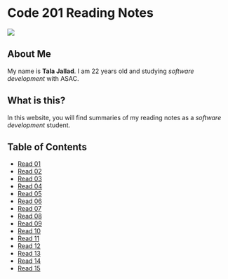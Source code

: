 # Code 201 Reading Notes

![](https://media.istockphoto.com/photos/banner-with-hand-of-woman-drawing-on-notebook-picture-id1127489698?k=6&m=1127489698&s=170667a&w=0&h=uh05HnvlTOCfpNcfJR3-T4MjUpkiCg72Og3YPcIpdU4=)

## About Me
My name is **Tala Jallad**. I am 22 years old and studying *software development* with ASAC.

## What is this?

In this website, you will find summaries of my reading notes as a *software development* student.

## Table of Contents

* [Read 01](Read01.md)
* [Read 02](Read02.md)
* [Read 03](Read03.md)
* [Read 04](Read04.md)
* [Read 05](Read05.md)
* [Read 06](Read06.md)
* [Read 07](Read07.md)
* [Read 08](Read08.md)
* [Read 09](Read09.md)
* [Read 10](Read10.md)
* [Read 11](Read10.md)
* [Read 12](Read10.md)
* [Read 13](Read10.md)
* [Read 14](Read10.md)
* [Read 15](Read10.md)


